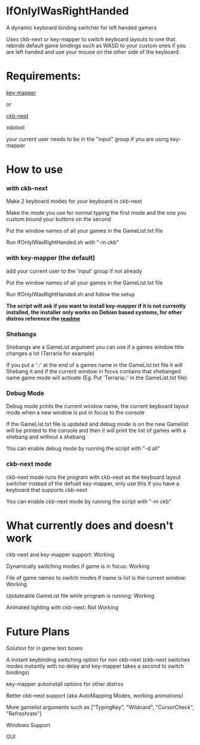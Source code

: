 # IfOnlyIWasRightHanded
A dynamic keyboard binding switcher for left handed gamers

Uses ckb-next or key-mapper to switch keyboard layouts to one that rebinds default game bindings such as WASD to your custom ones if you are left handed and use your mouse on the other side of the keyboard.

# Requirements:
[key-mapper](https://github.com/sezanzeb/key-mapper "key-mapper")


or

[ckb-next](https://github.com/ckb-next/ckb-next "ckb-next")

xdotool

your current user needs to be in the "input" group if you are using key-mapper

# How to use

### with ckb-next

Make 2 keyboard modes for your keyboard in ckb-next

Make the mode you use for normal typing the first mode and the one you custom bound your buttons on the second

Put the window names of all your games in the GameList.txt file

Run IfOnlyIWasRightHanded.sh with "-m ckb"

### with key-mapper (the default)

add your current user to the 'input' group if not already

Put the window names of all your games in the GameList.txt file

Run IfOnlyIWasRightHanded.sh and follow the setup 

**The script will ask if you want to install key-mapper if it is not currently installed, the installer only works on Debian based systems, for other distros reference the [readme](https://github.com/sezanzeb/key-mapper#installation "readme")**

### Shebangs

Shebangs are a GameList argument you can use if a games window title changes a lot (Terraria for example)

If you put a '::' at the end of a games name in the GameList.txt file it will Shebang it and if the current window in focus contains that shebanged name game mode will activate (Eg. Put 'Terraria::' in the GameList.txt file)

### Debug Mode

Debug mode prints the current window name, the current keyboard layout mode when a new window is put in focus to the console

If the GameList.txt file is updated and debug mode is on the new Gamelist will be printed to the console and then it will print the list of games with a shebang and without a shebang

You can enable debug mode by running the script with "-d all"

### ckb-next mode

ckb-next mode runs the program with ckb-next as the keyboard layout switcher instead of the defualt key-mapper, only use this if you have a keyboard that supports ckb-next

You can enable ckb-next mode by running the script with "-m ckb"

# What currently does and doesn't work
ckb-next and key-mapper support: Working

Dynamically switching modes if game is in focus: Working

File of game names to switch modes if name is list is the current window: Working

Updateable GameList file while program is running: Working

Animated lighting with ckb-next: Not Working

# Future Plans

Solution for in game text boxes

A instant keybinding switching option for non ckb-next (ckb-next switches modes instantly with no delay and key-mapper takes a second to switch bindings)

key-mapper autoinstall options for other distros

Better ckb-next support (aka AutoMapping Modes, working animations)

More gamelist arguments such as ["TypingKey", "Wildcard", "CursorCheck", "Refreshrate"]

Windows Support

GUI
